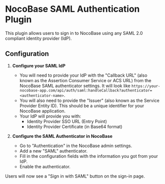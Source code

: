 # NocoBase SAML Authentication Plugin

This plugin allows users to sign in to NocoBase using any SAML 2.0 compliant identity provider (IdP).

## Configuration

1.  **Configure your SAML IdP**
    *   You will need to provide your IdP with the "Callback URL" (also known as the Assertion Consumer Service or ACS URL) from the NocoBase SAML authenticator settings. It will look like `https://your-nocobase-app.com/api/auth/saml:handleCallback?authenticator=<authenticator-name>`.
    *   You will also need to provide the "Issuer" (also known as the Service Provider Entity ID). This should be a unique identifier for your NocoBase application.
    *   Your IdP will provide you with:
        *   Identity Provider SSO URL (Entry Point)
        *   Identity Provider Certificate (in Base64 format)

2.  **Configure the SAML Authenticator in NocoBase**
    *   Go to "Authentication" in the NocoBase admin settings.
    *   Add a new "SAML" authenticator.
    *   Fill in the configuration fields with the information you got from your IdP.
    *   Enable the authenticator.

Users will now see a "Sign in with SAML" button on the sign-in page.
